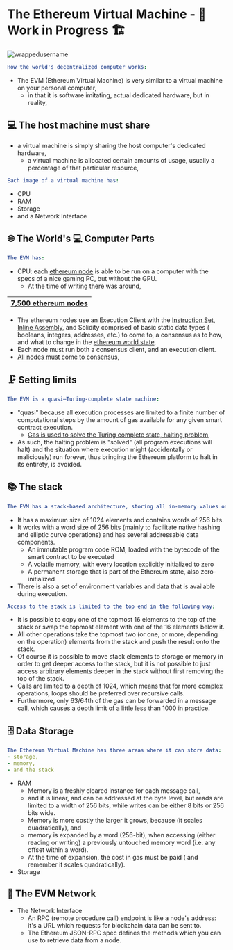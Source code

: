 # The Ethereum Virtual Machine - 🚧 Work in Progress 🏗

<p align="left"> <img src="https://komarev.com/ghpvc/?username=TheEthereumVirtualMachine&label=Repository%20views&color=0e75b6&style=flat" alt="wrappedusername" /> </p>

```yml
How the world's decentralized computer works:
```

- The EVM (Ethereum Virtual Machine) is very similar to a virtual machine on your personal computer,
  - in that it is software imitating, actual dedicated hardware, but in reality,
  
## 💻 The host machine must share  
  - a virtual machine is simply sharing the host computer's dedicated hardware,
    - a virtual machine is allocated certain amounts of usage, usually a percentage of that particular resource,
    
```yml
Each image of a virtual machine has:
```

- CPU
- RAM
- Storage
- and a Network Interface

## 🌐 The World's 💻 Computer Parts

```yml
The EVM has:
```

- CPU: each [ethereum node](https://etherscan.io/nodetracker) is able to be run on a computer with the specs of a nice gaming PC, but without the GPU.
  - At the time of writing there was around,
  
| [7,500 ethereum nodes](https://etherscan.io/nodetracker) | 
| :---: | 
  
  - The ethereum nodes use an Execution Client with the [Instruction Set](https://github.com/ethereumbook/ethereumbook/blob/develop/13evm.asciidoc#the-evm-instruction-set-bytecode-operations), [Inline Assembly](https://docs.soliditylang.org/en/latest/assembly.html), and Solidity comprised of basic static data types ( booleans, integers, addresses, etc.) to come to, a consensus as to how, and what to change in the [ethereum world state](https://github.com/ethereumbook/ethereumbook/blob/develop/13evm.asciidoc#ethereum-state).
  - Each node must run both a consensus client, and an execution client.
  - [All nodes must come to consensus](https://github.com/ethereumbook/ethereumbook/blob/develop/14consensus.asciidoc#consensus), 

## 🗜 Setting limits

```yml
The EVM is a quasi–Turing-complete state machine: 
```
 
- "quasi" because all execution processes are limited to a finite number of computational steps by the amount of gas available for any given smart contract execution.
  - [Gas is used to solve the Turing complete state, halting problem](https://github.com/ethereumbook/ethereumbook/blob/develop/13evm.asciidoc#turing-completeness-and-gas),
- As such, the halting problem is "solved" (all program executions will halt) and the situation where execution might (accidentally or maliciously) run forever, thus bringing the Ethereum platform to halt in its entirety, is avoided.

## 📚 The stack

```yml
The EVM has a stack-based architecture, storing all in-memory values on a stack:
```

- It has a maximum size of 1024 elements and contains words of 256 bits.
- It works with a word size of 256 bits (mainly to facilitate native hashing and elliptic curve operations) and has several addressable data components.
  - An immutable program code ROM, loaded with the bytecode of the smart contract to be executed
  - A volatile memory, with every location explicitly initialized to zero
  - A permanent storage that is part of the Ethereum state, also zero-initialized
- There is also a set of environment variables and data that is available during execution.

```yml
Access to the stack is limited to the top end in the following way:
```
- It is possible to copy one of the topmost 16 elements to the top of the stack or swap the topmost element with one of the 16 elements below it.
- All other operations take the topmost two (or one, or more, depending on the operation) elements from the stack and push the result onto the stack.
- Of course it is possible to move stack elements to storage or memory in order to get deeper access to the stack, but it is not possible to just access arbitrary elements deeper in the stack without first removing the top of the stack.
- Calls are limited to a depth of 1024, which means that for more complex operations, loops should be preferred over recursive calls. 
- Furthermore, only 63/64th of the gas can be forwarded in a message call, which causes a depth limit of a little less than 1000 in practice.

## 🗄 Data Storage
  
```yml
The Ethereum Virtual Machine has three areas where it can store data: 
- storage, 
- memory, 
- and the stack
```

- RAM 
  - Memory is a freshly cleared instance for each message call,
  - and it is linear, and can be addressed at the byte level, but reads are limited to a width of 256 bits, while writes can be either 8 bits or 256 bits wide.
  - Memory is more costly the larger it grows, because (it scales quadratically), and
  - memory is expanded by a word (256-bit), when accessing (either reading or writing) a previously untouched memory word (i.e. any offset within a word).
  - At the time of expansion, the cost in gas must be paid ( and remember it scales quadratically).
- Storage

## 📡 The EVM Network 

- The Network Interface
  - An RPC (remote procedure call) endpoint is like a node's address: it's a URL which requests for blockchain data can be sent to. 
  - The Ethereum JSON-RPC spec defines the methods which you can use to retrieve data from a node.

